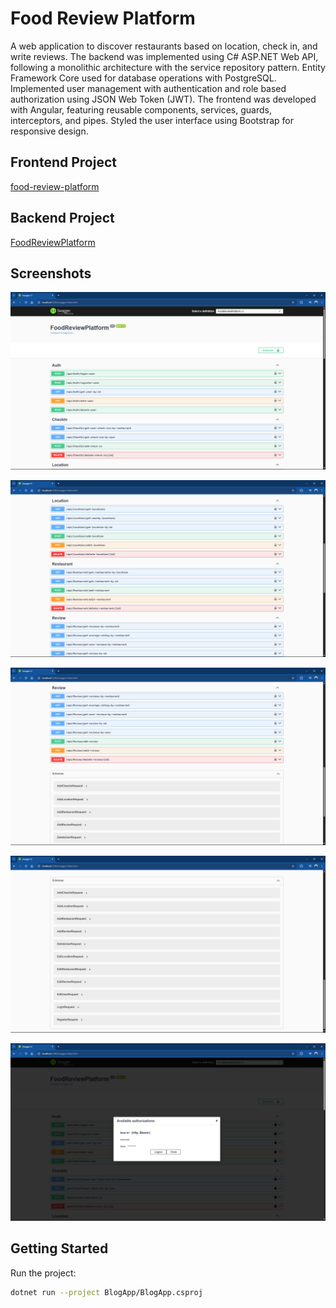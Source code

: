# Food Review Platform

A web application to discover restaurants based on location, check in, and write reviews. The backend was implemented using C# ASP.NET Web API, following a monolithic architecture with the service repository pattern. Entity Framework Core used for database operations with PostgreSQL. Implemented user management with authentication and role based authorization using JSON Web Token (JWT). The frontend was developed with Angular, featuring reusable components, services, guards, interceptors, and pipes. Styled the user interface using Bootstrap for responsive design.

## Frontend Project

[food-review-platform](https://github.com/pranto1209/food-review-platform)

## Backend Project

[FoodReviewPlatform](https://github.com/pranto1209/FoodReviewPlatform)


## Screenshots

![](Docs/1.png)

![](Docs/2.png)

![](Docs/3.png)

![](Docs/4.png)

![](Docs/5.png)


## Getting Started

Run the project:

```bash
dotnet run --project BlogApp/BlogApp.csproj
```
